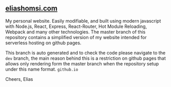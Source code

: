 ## [eliashomsi.com](https://eliashomsi.com) 

My personal website. Easily modifiable, and built using modern javascript with Node.js, React, Express, React-Router, Hot Module Reloading, Webpack and many other technologies.
The master branch of this repository contains a simplified version of my website intended for serverless hosting on github pages. 

This branch is auto generated and to check the code please navigate to the `dev` branch, the main reason behind this is a restriction on github pages that allows only rendering form the master branch when the repository setup under this name format. `github.io`

Cheers,
Elias
